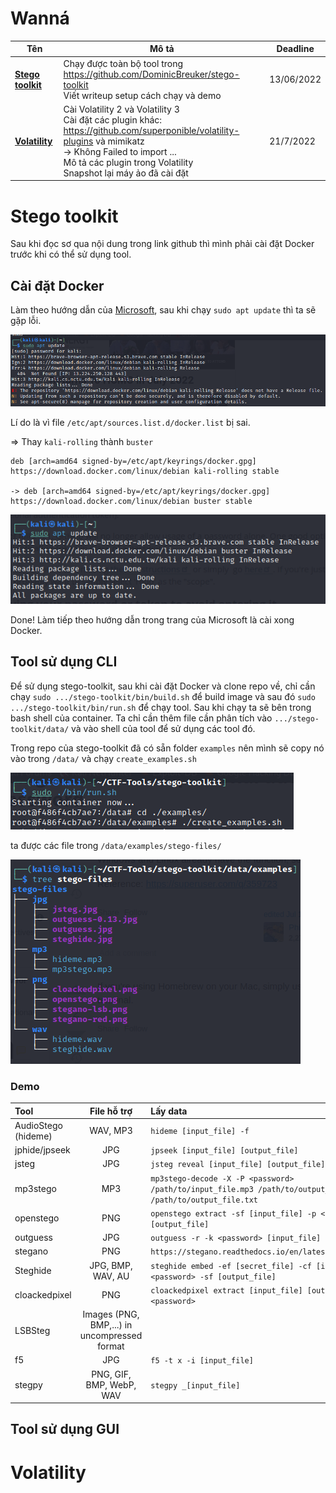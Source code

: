 # **Wanná**

| Tên | Mô tả | Deadline |
|------|-------------|----------|
|[**Stego toolkit**](#stego-toolkit)| Chạy được toàn bộ tool trong https://github.com/DominicBreuker/stego-toolkit<br>Viết writeup setup cách chạy và demo | 13/06/2022|
| [**Volatility**](#volatility) | Cài Volatility 2 và Volatility 3 <br> Cài đặt các plugin khác: https://github.com/superponible/volatility-plugins và mimikatz<br>-> Không Failed to import ...<br>Mô tả các plugin trong Volatility<br>Snapshot lại máy ảo đã cài đặt | 21/7/2022 |

# **Stego toolkit**

Sau khi đọc sơ qua nội dung trong link github thì mình phải cài đặt Docker trước khi có thể sử dụng tool.

## **Cài đặt Docker**

Làm theo hướng dẫn của [Microsoft][1], sau khi chạy `sudo apt update` thì ta sẽ gặp lỗi.

![sudo_apt_update](./image/sudo_apt_update.png)

Lí do là vì file `/etc/apt/sources.list.d/docker.list` bị sai.

=> Thay `kali-rolling` thành `buster`
```
deb [arch=amd64 signed-by=/etc/apt/keyrings/docker.gpg] https://download.docker.com/linux/debian kali-rolling stable

-> deb [arch=amd64 signed-by=/etc/apt/keyrings/docker.gpg] https://download.docker.com/linux/debian buster stable
```

![sudo_apt_update_fixed](./image/sudo_apt_update_fixed.png)

Done! Làm tiếp theo hướng dẫn trong trang của Microsoft là cài xong Docker.

## **Tool sử dụng CLI**

Để sử dụng stego-toolkit, sau khi cài đặt Docker và clone repo về, chỉ cần chạy `sudo .../stego-toolkit/bin/build.sh` để build image và sau đó `sudo .../stego-toolkit/bin/run.sh` để chạy tool. Sau khi chạy ta sẽ bên trong bash shell của container. Ta chỉ cần thêm file cần phân tích vào `.../stego-toolkit/data/` và vào shell của tool để sử dụng các tool đó.

Trong repo của stego-toolkit đã có sẵn folder `examples` nên mình sẽ copy nó vào trong `/data/` và chạy `create_examples.sh`

![create_examples](./image/create_examples.png)

ta được các file trong `/data/examples/stego-files/`

![tree_examples](./image/tree_examples.png)

### **Demo**

| Tool | File hỗ trợ | Lấy data | Demo |
|:------|:-------------:|:----------|------:|
| AudioStego (hideme)   | WAV, MP3 | `hideme [input_file] -f` | [redirect](./Demo.md/#audiostego-hideme)   |
| jphide/jpseek         | JPG | `jpseek [input_file] [output_file]` | [redirect](./Demo.md/#jphidejpseek) |
| jsteg                 | JPG | `jsteg reveal [input_file] [output_file]` | [redirect](./Demo.md/#jsteg) |
| mp3stego              | MP3 | `mp3stego-decode -X -P <password> /path/to/input_file.mp3 /path/to/output_file.pcm /path/to/output_file.txt` | [redirect](./Demo.md/#mp3stego) |
| openstego             | PNG | `openstego extract -sf [input_file] -p <password> -xf [output_file]` | [redirect](./Demo.md/#openstego) |
| outguess              | JPG | `outguess -r -k <password> [input_file] [output_file]` | [redirect](./Demo.md/#outguess) |
| stegano               | PNG | `https://stegano.readthedocs.io/en/latest/software.html` | [redirect](./Demo.md/#stegano) |
| Steghide              | JPG, BMP, WAV, AU | `steghide embed -ef [secret_file] -cf [input_file] -p <password> -sf [output_file]` | [redirect](./Demo.md/#steghide) |
| cloackedpixel         | PNG | `cloackedpixel extract [input_file] [output_file] <password>` | [redirect](./Demo.md/#cloackedpixel) |
| LSBSteg               | Images (PNG, BMP,...) in uncompressed format | ` ` | [redirect](./Demo.md/#lsbsteg) |
| f5                    | JPG | `f5 -t x -i [input_file]` | [redirect](./Demo.md/#f5) |
| stegpy                | PNG, GIF, BMP, WebP, WAV | `stegpy _[input_file]`  | [redirect](./Demo.md/#stegpy) |



## **Tool sử dụng GUI**

[1]: https://docs.docker.com/engine/install/debian/

# Volatility
